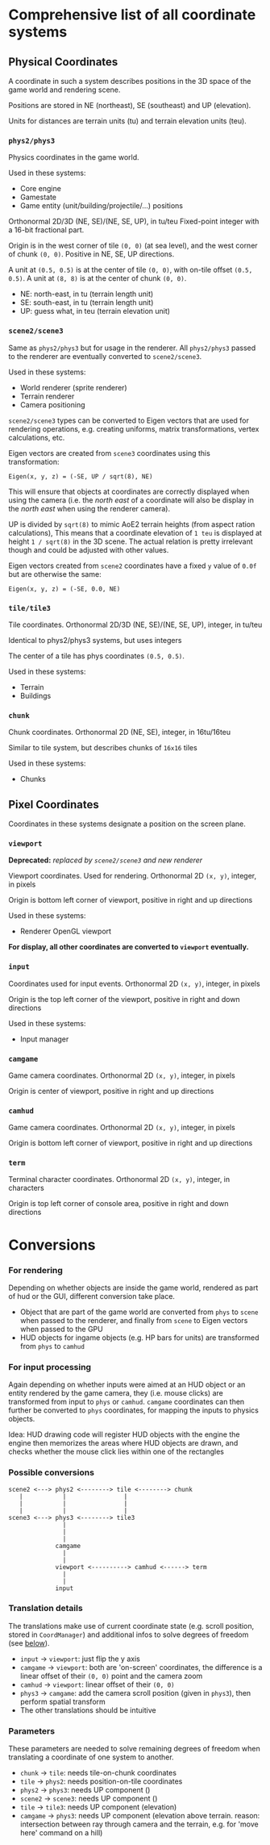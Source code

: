 Comprehensive list of all coordinate systems
============================================

Physical Coordinates
--------------------

A coordinate in such a system describes positions in the 3D space of the game world and rendering scene.

Positions are stored in NE (northeast), SE (southeast) and UP (elevation).

Units for distances are terrain units (tu) and terrain elevation units (teu).

### `phys2/phys3`

Physics coordinates in the game world.

Used in these systems:
* Core engine
* Gamestate
* Game entity (unit/building/projectile/...) positions

Orthonormal 2D/3D (NE, SE)/(NE, SE, UP), in tu/teu
Fixed-point integer with a 16-bit fractional part.

Origin is in the west corner of tile `(0, 0)` (at sea level),
and the west corner of chunk `(0, 0)`.
Positive in NE, SE, UP directions.

A unit at `(0.5, 0.5)` is at the center of tile `(0, 0)`,
with on-tile offset `(0.5, 0.5)`.
A unit at `(8, 8)` is at the center of chunk `(0, 0)`.

 * NE: north-east, in tu (terrain length unit)
 * SE: south-east, in tu (terrain length unit)
 * UP: guess what, in teu (terrain elevation unit)

### `scene2/scene3`

Same as `phys2/phys3` but for usage in the renderer. All `phys2/phys3`
passed to the renderer are eventually converted to `scene2/scene3`.

Used in these systems:
* World renderer (sprite renderer)
* Terrain renderer
* Camera positioning

`scene2/scene3` types can be converted to Eigen vectors that are used for
rendering operations, e.g. creating uniforms, matrix transformations,
vertex calculations, etc.

Eigen vectors are created from `scene3` coordinates using this transformation:

`Eigen(x, y, z) = (-SE, UP / sqrt(8), NE)`

This will ensure that objects at coordinates are correctly displayed when using
the camera (i.e. the *north east* of a coordinate will also be display in the
*north east* when using the renderer camera).

UP is divided by `sqrt(8)` to mimic AoE2 terrain heights (from aspect ration calculations),
This means that a coordinate elevation of `1 teu` is displayed at height `1 / sqrt(8)` in
the 3D scene. The actual relation is pretty irrelevant though and could be adjusted
with other values.

Eigen vectors created from `scene2` coordinates have a fixed `y` value of
`0.0f` but are otherwise the same:

`Eigen(x, y, z) = (-SE, 0.0, NE)`


### `tile/tile3`

Tile coordinates.
Orthonormal 2D/3D (NE, SE)/(NE, SE, UP), integer, in tu/teu

Identical to phys2/phys3 systems, but uses integers

The center of a tile has phys coordinates `(0.5, 0.5)`.

Used in these systems:
 * Terrain
 * Buildings


### `chunk`

Chunk coordinates.
Orthonormal 2D (NE, SE), integer, in 16tu/16teu

Similar to tile system, but describes chunks of `16x16` tiles

Used in these systems:
 * Chunks


Pixel Coordinates
-----------------

Coordinates in these systems designate a position on the screen plane.


### `viewport`

**Deprecated:** *replaced by `scene2/scene3` and new renderer*

Viewport coordinates. Used for rendering.
Orthonormal 2D `(x, y)`, integer, in pixels

Origin is bottom left corner of viewport, positive in right and up directions

Used in these systems:
 * Renderer OpenGL viewport

**For display, all other coordinates are converted to `viewport` eventually.**


### `input`

Coordinates used for input events.
Orthonormal 2D `(x, y)`, integer, in pixels

Origin is the top left corner of the viewport, positive in right and down directions

Used in these systems:
* Input manager


### `camgame`

Game camera coordinates.
Orthonormal 2D `(x, y)`, integer, in pixels

Origin is center of viewport, positive in right and up directions


### `camhud`

Game camera coordinates.
Orthonormal 2D `(x, y)`, integer, in pixels

Origin is bottom left corner of viewport, positive in right and up directions


### `term`

Terminal character coordinates.
Orthonormal 2D `(x, y)`, integer, in characters

Origin is top left corner of console area, positive in right and down directions


Conversions
===========

### For rendering

Depending on whether objects are inside the game world, rendered as part of hud or
the GUI, different conversion take place.

* Object that are part of the game world are converted from `phys` to `scene` when passed to the renderer, and finally from `scene` to Eigen vectors when passed to the GPU
* HUD objects for ingame objects (e.g. HP bars for units) are transformed from `phys` to `camhud`

### For input processing

Again depending on whether inputs were aimed at an HUD object or an
entity rendered by the game camera, they (i.e. mouse clicks) are
transformed from input to `phys` or `camhud`.
`camgame` coordinates can then further be converted to `phys` coordinates,
for mapping the inputs to physics objects.

Idea: HUD drawing code will register HUD objects with the engine
the engine then memorizes the areas where HUD objects are drawn,
and checks whether the mouse click lies within one of the rectangles


### Possible conversions

```
scene2 <---> phys2 <--------> tile <--------> chunk
   |           |                |
   |           |                |
   |           |                |
scene3 <---> phys3 <--------> tile3
               |
               |
               |
             camgame
               |
               |
             viewport <----------> camhud <------> term
               |
               |
             input
```

### Translation details

The translations make use of current coordinate state (e.g. scroll position,
stored in `CoordManager`) and additional infos to solve
degrees of freedom (see [below](#Parameters)).


* `input` -> `viewport`: just flip the y axis
* `camgame` -> `viewport`: both are 'on-screen' coordinates, the difference is a linear offset
                         of their `(0, 0)` point and the camera zoom
* `camhud` -> `viewport`: linear offset of their `(0, 0)`
* `phys3` -> `camgame`: add the camera scroll position (given in `phys3`), then perform spatial transform
* The other translations should be intuitive


### Parameters

These parameters are needed to solve remaining degrees of freedom
when translating a coordinate of one system to another.

* `chunk` -> `tile`: needs tile-on-chunk coordinates
* `tile` -> `phys2`: needs position-on-tile coordinates
* `phys2` -> `phys3`: needs UP component ()
* `scene2` -> `scene3`: needs UP component ()
* `tile` -> `tile3`: needs UP component (elevation)
* `camgame` -> `phys3`: needs UP component (elevation above terrain.
  reason: intersection between ray through camera and the terrain,
  e.g. for 'move here' command on a hill)
